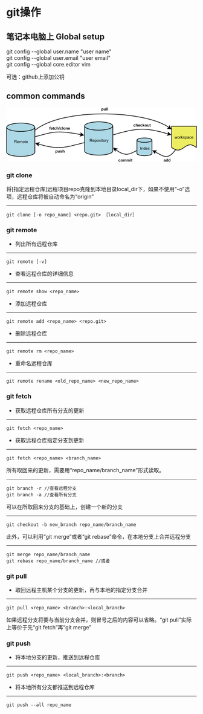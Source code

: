 # git操作
## 笔记本电脑上 Global setup
git config --global user.name "user name"  
git config --global user.email "user email"  
git config --global core.editor vim

可选：github上添加公钥

## common commands
![Alt text](pics/git.jpg)

### git clone
将[指定远程仓库]远程项目repo克隆到本地目录local_dir下，如果不使用“-o”选项，远程仓库将被自动命名为“origin”

---
    git clone [-o repo_name] <repo.git> ［local_dir］ 

### git remote
- 列出所有远程仓库

---
    git remote [-v]

- 查看远程仓库的详细信息

---
    git remote show <repo_name>

- 添加远程仓库

---
    git remote add <repo_name> <repo.git>

- 删除远程仓库

---
    git remote rm <repo_name>

- 重命名远程仓库

---
    git remote rename <old_repo_name> <new_repo_name>

### git fetch
- 获取远程仓库所有分支的更新

---
    git fetch <repo_name>

- 获取远程仓库指定分支到更新

---
    git fetch <repo_name> <branch_name>

所有取回来的更新，需要用“repo_name/branch_name”形式读取。

---
    git branch -r //查看远程分支
    git branch -a //查看所有分支

可以在所取回来分支的基础上，创建一个新的分支

---
    git checkout -b new_branch repo_name/branch_name

此外，可以利用“git merge”或者“git rebase”命令，在本地分支上合并远程分支

---
    git merge repo_name/branch_name
    git rebase repo_name/branch_name //或者

### git pull
- 取回远程主机某个分支的更新，再与本地的指定分支合并

---
    git pull <repo_name> <branch>:<local_branch>

 如果远程分支将要与当前分支合并，则冒号之后的内容可以省略。“git pull”实际上等价于先“git fetch”再“git merge”

### git push
- 将本地分支的更新，推送到远程仓库

---
    git push <repo_name> <local_branch>:<branch>

- 将本地所有分支都推送到远程仓库

---
    git push --all repo_name